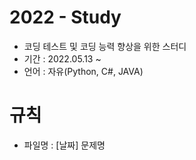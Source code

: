 # 2022 - Study
- 코딩 테스트 및 코딩 능력 향상을 위한 스터디
- 기간 : 2022.05.13 ~ 
- 언어 : 자유(Python, C#, JAVA)

# 규칙
- 파일명 : [날짜] 문제명
